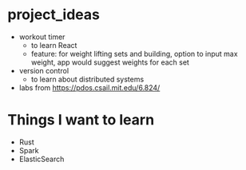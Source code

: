 # project_ideas
- workout timer
  - to learn React
  - feature: for weight lifting sets and building, option to input max weight, app would suggest weights for each set 
- version control
  - to learn about distributed systems
- labs from https://pdos.csail.mit.edu/6.824/

# Things I want to learn
- Rust 
- Spark
- ElasticSearch
